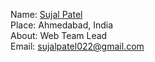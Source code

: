 Name: [Sujal Patel](https://github.com/sujalpatel2209)<br/>
Place: Ahmedabad, India<br/>
About: Web Team Lead <br/>
Email: sujalpatel022@gmail.com<br/>
